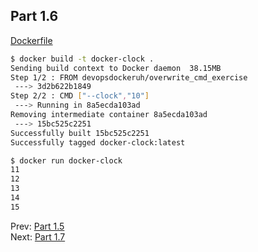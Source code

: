 ## Part 1.6

[Dockerfile](./Dockerfile)

```bash
$ docker build -t docker-clock .
Sending build context to Docker daemon  38.15MB
Step 1/2 : FROM devopsdockeruh/overwrite_cmd_exercise
 ---> 3d2b622b1849
Step 2/2 : CMD ["--clock","10"]
 ---> Running in 8a5ecda103ad
Removing intermediate container 8a5ecda103ad
 ---> 15bc525c2251
Successfully built 15bc525c2251
Successfully tagged docker-clock:latest
```

```bash
$ docker run docker-clock
11
12
13
14
15
```


Prev: [Part 1.5](../part1-5.md)  
Next: [Part 1.7](../part1-7/part1-7.md)
